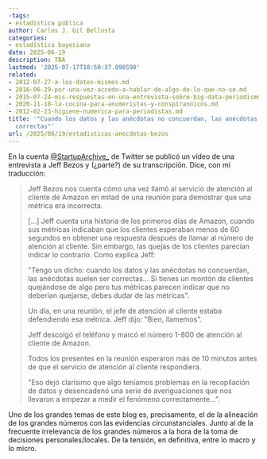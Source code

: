 ```yaml
---
-tags:
- estadística pública
author: Carlos J. Gil Bellosta
categories:
- estadística bayesiana
date: 2025-06-19
description: TBA
lastmod: '2025-07-17T18:50:37.098598'
related:
- 2012-07-27-a-los-datos-mismos.md
- 2016-06-29-por-una-vez-accedo-a-hablar-de-algo-de-lo-que-no-se.md
- 2015-07-24-mis-respuestas-en-una-entrevista-sobre-big-data-periodismo-de-datos-etc.md
- 2020-11-18-la-cocina-para-anumeristas-y-conspiranoicos.md
- 2012-02-23-higiene-numerica-para-periodistas.md
title: '"Cuando los datos y las anécdotas no concuerdan, las anécdotas suelen ser
  correctas"'
url: /2025/06/19/estadisticas-anecdotas-bezos
---
```


En la cuenta [@StartupArchive_](https://x.com/StartupArchive_) de Twitter se publicó un vídeo de una entrevista a Jeff Bezos y (¿parte?) de su transcripción. Dice, con mi traducción:

> Jeff Bezos nos cuenta cómo una vez llamó al servicio de atención al cliente de Amazon en mitad de una reunión para demostrar que una métrica era incorrecta.
>
> [...] Jeff cuenta una historia de los primeros días de Amazon, cuando sus métricas indicaban que los clientes esperaban menos de 60 segundos en obtener una respuesta después de llamar al número de atención al cliente. Sin embargo, las quejas de los clientes parecían indicar lo contrario. Como explica Jeff:
>
> "Tengo un dicho: cuando los datos y las anécdotas no concuerdan, las anécdotas suelen ser correctas... Si tienes un montón de clientes quejándose de algo pero tus métricas parecen indicar que no deberían quejarse, debes dudar de las métricas".
>
> Un día, en una reunión, el jefe de atención al cliente estaba defendiendo esa métrica. Jeff dijo: "Bien, llamemos".
>
> Jeff descolgó el teléfono y marcó el número 1-800 de atención al cliente de Amazon.
>
> Todos los presentes en la reunión esperaron más de 10 minutos antes de que el servicio de atención al cliente respondiera.
>
> "Eso dejó clarísimo que algo teníamos problemas en la recopilación de datos y desencadenó una serie de averiguaciones que nos llevaron a empezar a medir el fenómeno correctamente...".

Uno de los grandes temas de este blog es, precisamente, el de la alineación de los grandes números con las evidencias circunstanciales. Junto al de la frecuente irrelevancia de los grandes números a la hora de la toma de decisiones personales/locales. De la tensión, en definitiva, entre lo macro y lo micro.
